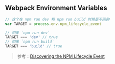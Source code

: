 ## Webpack Environment Variables

```js
// 这个在 npm run dev 和 npm run build 时候是不同的
var TARGET = process.env.npm_lifecycle_event

// 如果 `npm run dev`
TARGET === 'dev' // true
// 如果 `npm run build`
TARGET === 'build' // true
```

>参考：[Discovering the NPM Lifecycle Event](https://medium.com/@brianhan/use-this-npm-variable-as-a-flag-for-your-build-scripts-31069f5e2e57)
